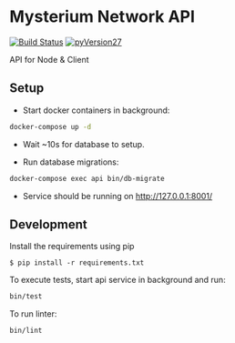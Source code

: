 # Mysterium Network API

[![Build Status](https://travis-ci.org/MysteriumNetwork/api.svg?branch=master)](https://travis-ci.org/MysteriumNetwork/api)
[![pyVersion27](https://img.shields.io/badge/python-2.7-blue.svg)](https://www.python.org/download/releases/2.7/)

API for Node & Client

## Setup

- Start docker containers in background:
```bash
docker-compose up -d
```

- Wait ~10s for database to setup.

- Run database migrations:
```bash
docker-compose exec api bin/db-migrate
```

- Service should be running on http://127.0.0.1:8001/

## Development

Install the requirements using pip
```
$ pip install -r requirements.txt
```

To execute tests, start api service in background and run:
```bash
bin/test
```

To run linter:
```bash
bin/lint
```
